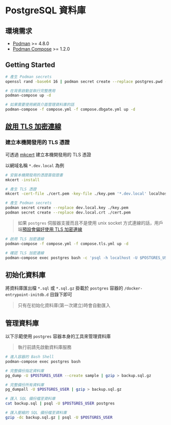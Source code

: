 # PostgreSQL 資料庫

## 環境需求

- [Podman](https://podman.io/) >= 4.8.0
- [Podman Compose](https://github.com/containers/podman-compose) >= 1.2.0

## Getting Started

```sh
# 產生 Podman secrets
openssl rand -base64 16 | podman secret create --replace postgres.pwd -

# 在背景啟動並執行完整應用
podman-compose up -d

# 如果需要使用網頁介面管理資料庫的話
podman-compose -f compose.yml -f compose.dbgate.yml up -d
```

## [啟用 TLS 加密連線](https://www.postgresql.org/docs/current/ssl-tcp.html)

### 建立本機開發用的 TLS 憑證

可透過 [mkcert](https://github.com/FiloSottile/mkcert) 建立本機開發用的 TLS 憑證

以網域名稱 `*.dev.local` 為例

```sh
# 安裝本機開發用的憑證簽發證書
mkcert -install

# 產生 TLS 憑證
mkcert -cert-file ./cert.pem -key-file ./key.pem '*.dev.local' localhost

# 產生 Podman secrets
podman secret create --replace dev.local.key ./key.pem
podman secret create --replace dev.local.crt ./cert.pem
```

> 如果 `postgres` 伺服器支援而且不是使用 unix socket 方式連線的話，用戶端[預設會偏好使用 TLS 加密連線](https://www.postgresql.org/docs/current/libpq-connect.html#LIBPQ-CONNECT-SSLMODE)

```sh
# 啟用 TLS 加密連線
podman-compose -f compose.yml -f compose.tls.yml up -d

# 確認 TLS 加密連線
podman-compose exec postgres bash -c 'psql -h localhost -U $POSTGRES_USER -c "SELECT * FROM pg_stat_ssl;"'
```

## 初始化資料庫

將資料庫匯出檔 `*.sql` 或 `*.sql.gz` 掛載於 `postgres` 容器的 `/docker-entrypoint-initdb.d` 目錄下即可

> 只有在初始化資料庫(第一次建立)時會自動匯入

## 管理資料庫

以下示範使用 `postgres` 容器本身的工具來管理資料庫

> 執行前請先啟動資料庫服務

```sh
# 進入容器的 Bash Shell
podman-compose exec postgres bash

# 完整備份指定資料庫
pg_dump -U $POSTGRES_USER --create sample | gzip > backup.sql.gz

# 完整備份所有資料庫
pg_dumpall -U $POSTGRES_USER | gzip > backup.sql.gz

# 匯入 SQL 備份檔至資料庫
cat backup.sql | psql -U $POSTGRES_USER postgres

# 匯入壓縮的 SQL 備份檔至資料庫
gzip -dc backup.sql.gz | psql -U $POSTGRES_USER
```

